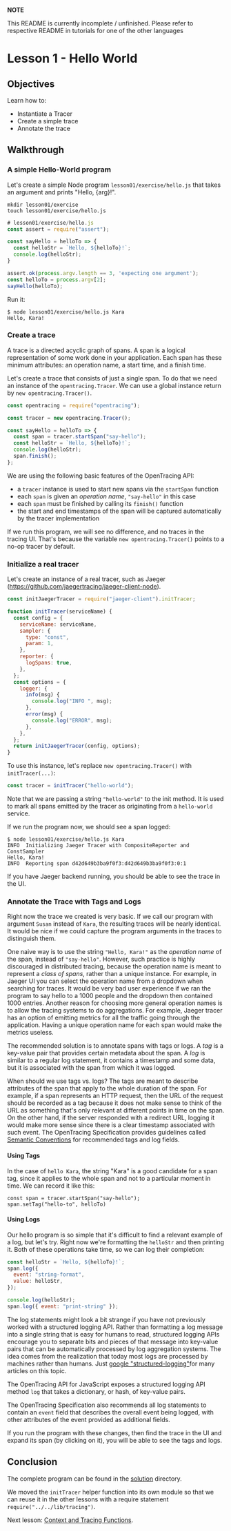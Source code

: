**NOTE**

This README is currently incomplete / unfinished. Please refer to respective README in tutorials for one of the other languages

# Lesson 1 - Hello World

## Objectives

Learn how to:

* Instantiate a Tracer
* Create a simple trace
* Annotate the trace

## Walkthrough

### A simple Hello-World program

Let's create a simple Node program `lesson01/exercise/hello.js` that takes an argument and prints "Hello, {arg}!".

```
mkdir lesson01/exercise
touch lesson01/exercise/hello.js
```

```javascript
# lesson01/exercise/hello.js
const assert = require("assert");

const sayHello = helloTo => {
  const helloStr = `Hello, ${helloTo}!`;
  console.log(helloStr);
}

assert.ok(process.argv.length == 3, 'expecting one argument');
const helloTo = process.argv[2];
sayHello(helloTo);
```

Run it:

```
$ node lesson01/exercise/hello.js Kara
Hello, Kara!
```

### Create a trace

A trace is a directed acyclic graph of spans. A span is a logical representation of some work done in your application.
Each span has these minimum attributes: an operation name, a start time, and a finish time.

Let's create a trace that consists of just a single span. To do that we need an instance of the `opentracing.Tracer`.
We can use a global instance return by `new opentracing.Tracer()`.

```javascript
const opentracing = require("opentracing");

const tracer = new opentracing.Tracer();

const sayHello = helloTo => {
  const span = tracer.startSpan("say-hello");
  const helloStr = `Hello, ${helloTo}!`;
  console.log(helloStr);
  span.finish();
};
```

We are using the following basic features of the OpenTracing API:

* a `tracer` instance is used to start new spans via the `startSpan` function
* each `span` is given an _operation name_, `"say-hello"` in this case
* each `span` must be finished by calling its `finish()` function
* the start and end timestamps of the span will be captured automatically by the tracer implementation

<!---
However, calling `finish()` manually is a bit tedious, we can use span as a context manager instead:
// Not yet implemented in the code snippet below
```javascript
const sayHello = helloTo => {
  const span = tracer.startSpan("say-hello");
  const helloStr = `Hello, ${helloTo}!`;
  console.log(helloStr);
};
```
We could write a context manager in js using promises.


```
function using(resource, fn) {
  // wraps it in case the resource was not promise
  var pResource = Promise.resolve(resource);
  return pResource.then(fn).finally(function() {
    return pResource.then(function(resource) {
      return resource.dispose();
    });
  });
}
//this needs a rewrite to our purposes.
```

--->

If we run this program, we will see no difference, and no traces in the tracing UI.
That's because the variable `new opentracing.Tracer()` points to a no-op tracer by default.

### Initialize a real tracer

Let's create an instance of a real tracer, such as Jaeger (https://github.com/jaegertracing/jaeger-client-node).

```javascript
const initJaegerTracer = require("jaeger-client").initTracer;

function initTracer(serviceName) {
  const config = {
    serviceName: serviceName,
    sampler: {
      type: "const",
      param: 1,
    },
    reporter: {
      logSpans: true,
    },
  };
  const options = {
    logger: {
      info(msg) {
        console.log("INFO ", msg);
      },
      error(msg) {
        console.log("ERROR", msg);
      },
    },
  };
  return initJaegerTracer(config, options);
}
```

To use this instance, let's replace `new opentracing.Tracer()` with `initTracer(...)`:

```javascript
const tracer = initTracer("hello-world");
```

Note that we are passing a string `"hello-world"` to the init method. It is used to mark all spans emitted by
the tracer as originating from a `hello-world` service.

<!---
There's one more thing we need to do. Jaeger Tracer is primarily designed for long-running server processes,
so it has an internal buffer of spans that is flushed by a background thread. Since our program exists immediately,
it may not have time to flush the spans to Jaeger backend.

## Not yet implemented, as spans are showing in Jaeger UI.
True, however calling tracer.close() in Python instructions shuts down python process in terminal.  This wasn't happening with our node code, so added tracer.close() with a setTimeout to Lesson01 solution. However, unlike with Python needed a long enforced wait (12 seconds) to ensure the spans were sent to Jaeger backend and showed in UI. 
--->

If we run the program now, we should see a span logged:

```
$ node lesson01/exercise/hello.js Kara
INFO  Initializing Jaeger Tracer with CompositeReporter and ConstSampler
Hello, Kara!
INFO  Reporting span d42d649b3ba9f0f3:d42d649b3ba9f0f3:0:1
```

If you have Jaeger backend running, you should be able to see the trace in the UI.

### Annotate the Trace with Tags and Logs

Right now the trace we created is very basic. If we call our program with argument `Susan`
instead of `Kara`, the resulting traces will be nearly identical. It would be nice if we could
capture the program arguments in the traces to distinguish them.

One naive way is to use the string `"Hello, Kara!"` as the _operation name_ of the span, instead of `"say-hello"`.
However, such practice is highly discouraged in distributed tracing, because the operation name is meant to
represent a _class of spans_, rather than a unique instance. For example, in Jaeger UI you can select the
operation name from a dropdown when searching for traces. It would be very bad user experience if we ran the
program to say hello to a 1000 people and the dropdown then contained 1000 entries. Another reason for choosing
more general operation names is to allow the tracing systems to do aggregations. For example, Jaeger tracer
has an option of emitting metrics for all the traffic going through the application. Having a unique
operation name for each span would make the metrics useless.

The recommended solution is to annotate spans with tags or logs. A _tag_ is a key-value pair that provides
certain metadata about the span. A _log_ is similar to a regular log statement, it contains
a timestamp and some data, but it is associated with the span from which it was logged.

When should we use tags vs. logs? The tags are meant to describe attributes of the span that apply
to the whole duration of the span. For example, if a span represents an HTTP request, then the URL of the
request should be recorded as a tag because it does not make sense to think of the URL as something
that's only relevant at different points in time on the span. On the other hand, if the server responded
with a redirect URL, logging it would make more sense since there is a clear timestamp associated with such
event. The OpenTracing Specification provides guidelines called [Semantic Conventions](https://github.com/opentracing/specification/blob/master/semantic_conventions.md)
for recommended tags and log fields.

#### Using Tags

In the case of `hello Kara`, the string "Kara" is a good candidate for a span tag, since it applies
to the whole span and not to a particular moment in time. We can record it like this:

```
const span = tracer.startSpan("say-hello");
span.setTag("hello-to", helloTo)
```

#### Using Logs

Our hello program is so simple that it's difficult to find a relevant example of a log, but let's try.
Right now we're formatting the `helloStr` and then printing it. Both of these operations take
time, so we can log their completion:

```javascript
const helloStr = `Hello, ${helloTo}!`;
span.log({
  event: "string-format",
  value: helloStr,
});

console.log(helloStr);
span.log({ event: "print-string" });
```

The log statements might look a bit strange if you have not previously worked with a structured logging API.
Rather than formatting a log message into a single string that is easy for humans to read, structured
logging APIs encourage you to separate bits and pieces of that message into key-value pairs that can be
automatically processed by log aggregation systems. The idea comes from the realization that today most
logs are processed by machines rather than humans. Just [google "structured-logging"](https://www.google.com/search?q=structured-logging)for many articles on this topic.

The OpenTracing API for JavaScript exposes a structured logging API method `log` that takes a dictionary, or hash,
of key-value pairs.

The OpenTracing Specification also recommends all log statements to contain an `event` field that
describes the overall event being logged, with other attributes of the event provided as additional fields.

If you run the program with these changes, then find the trace in the UI and expand its span (by clicking on it),
you will be able to see the tags and logs.

## Conclusion

The complete program can be found in the [solution](./solution) directory.

We moved the `initTracer`
helper function into its own module so that we can reuse it in the other lessons with a require statement `require("../../lib/tracing")`.

Next lesson: [Context and Tracing Functions](../lesson02).
